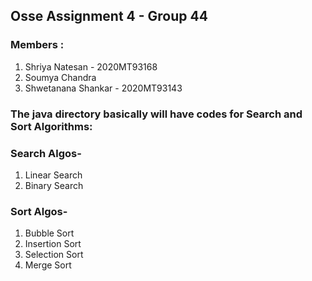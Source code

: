 ## Osse Assignment 4 - Group 44

### Members :
1. Shriya Natesan - 2020MT93168
2. Soumya Chandra 
3. Shwetanana Shankar - 2020MT93143

### The java directory basically will have codes for Search and Sort Algorithms:
### Search Algos-
 1.	Linear Search
2.	Binary Search
### Sort Algos- 
1.	Bubble Sort
2.	Insertion Sort
3.	Selection Sort
4.	Merge Sort


